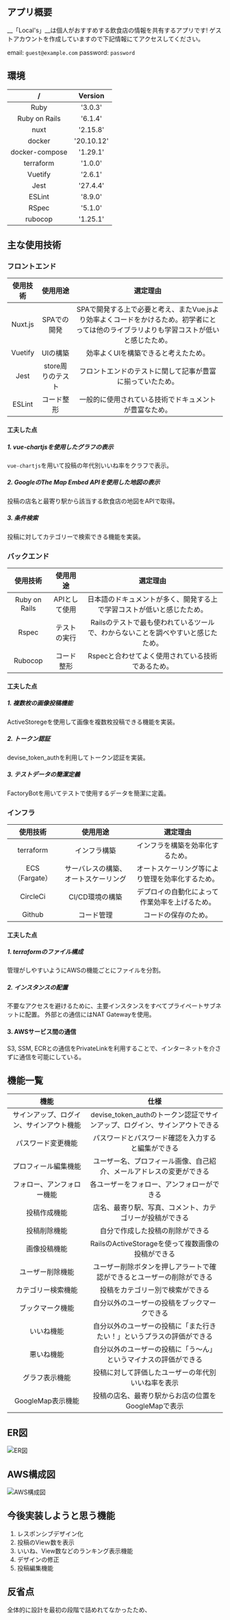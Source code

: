 ## アプリ概要
__「Local's」__は個人がおすすめする飲食店の情報を共有するアプリです!
ゲストアカウントを作成していますので下記情報にてアクセスしてください。

email: `guest@example.com`
password: `password`

## 環境
|/|Version|
|:--:|:--:|
|Ruby|'3.0.3'|
|Ruby on Rails|'6.1.4'|
|nuxt|'2.15.8'|
|docker|'20.10.12'|
|docker-compose|'1.29.1'|
|terraform|'1.0.0'|
|Vuetify|'2.6.1'|
|Jest|'27.4.4'|
|ESLint|'8.9.0'|
|RSpec|'5.1.0'|
|rubocop|'1.25.1'|

## 主な使用技術
### フロントエンド
|使用技術|使用用途|選定理由|
|:--:|:--:|:--:|
|Nuxt.js|SPAでの開発|SPAで開発する上で必要と考え、またVue.jsより効率よくコードをかけるため。初学者にとっては他のライブラリよりも学習コストが低いと感じたため。|
|Vuetify|UIの構築|効率よくUIを構築できると考えたため。|
|Jest|store周りのテスト|フロントエンドのテストに関して記事が豊富に揃っていたため。|
|ESLint|コード整形|一般的に使用されている技術でドキュメントが豊富なため。|

#### 工夫した点
##### 1. vue-chartjsを使用したグラフの表示
`vue-chartjs`を用いて投稿の年代別いいね率をクラフで表示。

##### 2. GoogleのThe Map Embed APIを使用した地図の表示
投稿の店名と最寄り駅から該当する飲食店の地図をAPIで取得。

##### 3. 条件検索
投稿に対してカテゴリーで検索できる機能を実装。

### バックエンド
|使用技術|使用用途|選定理由|
|:--:|:--:|:--:|
|Ruby on Rails|APIとして使用|日本語のドキュメントが多く、開発する上で学習コストが低いと感じたため。
|Rspec|テストの実行|Railsのテストで最も使われているツールで、わからないことを調べやすいと感じたため。|
|Rubocop|コード整形|Rspecと合わせてよく使用されている技術であるため。|

#### 工夫した点
##### 1. 複数枚の画像投稿機能
ActiveStoregeを使用して画像を複数枚投稿できる機能を実装。

##### 2. トークン認証
devise_token_authを利用してトークン認証を実装。

##### 3. テストデータの簡潔定義
FactoryBotを用いてテストで使用するデータを簡潔に定義。

### インフラ
|使用技術|使用用途|選定理由|
|:--:|:--:|:--:|
|terraform|インフラ構築|インフラを構築を効率化するため。|
|ECS（Fargate）|サーバレスの構築、オートスケーリング|オートスケーリング等により管理を効率化するため。|
|CircleCi|CI/CD環境の構築|デプロイの自動化によって作業効率を上げるため。|
|Github|コード管理|コードの保存のため。|

#### 工夫した点
##### 1. terraformのファイル構成
管理がしやすいようにAWSの機能ごとにファイルを分割。

##### 2. インスタンスの配置
不要なアクセスを避けるために、主要インスタンスをすべてプライペートサブネットに配置。
外部との通信にはNAT Gatewayを使用。

#### 3. AWSサービス間の通信
S3, SSM, ECRとの通信をPrivateLinkを利用することで、インターネットを介さずに通信を可能にしている。

## 機能一覧
|機能|仕様|
|:--:|:--:|
|サインアップ、ログイン、サインアウト機能|devise_token_authのトークン認証でサインアップ、ログイン、サインアウトできる|
|パスワード変更機能|パスワードとパスワード確認を入力すると編集ができる|
|プロフィール編集機能|ユーザー名、プロフィール画像、自己紹介、メールアドレスの変更ができる|
|フォロー、アンフォロー機能|各ユーザーをフォロー、アンフォローができる|
|投稿作成機能|店名、最寄り駅、写真、コメント、カテゴリーが投稿ができる|
|投稿削除機能|自分で作成した投稿の削除ができる|
|画像投稿機能|RailsのActiveStorageを使って複数画像の投稿ができる|
|ユーザー削除機能|ユーザー削除ボタンを押しアラートで確認ができるとユーザーの削除ができる|
|カテゴリー検索機能|投稿をカテゴリー別で検索ができる|
|ブックマーク機能|自分以外のユーザーの投稿をブックマークできる|
|いいね機能|自分以外のユーザーの投稿に「また行きたい！」というプラスの評価ができる|
|悪いね機能|自分以外のユーザーの投稿に「う〜ん」というマイナスの評価ができる|
|グラフ表示機能|投稿に対して評価したユーザーの年代別いいね率を表示|
|GoogleMap表示機能|投稿の店名、最寄り駅からお店の位置をGoogleMapで表示|

## ER図
![ER図](https://qiita-image-store.s3.ap-northeast-1.amazonaws.com/0/629084/445ea1e0-601c-ccf1-1a17-431e44ad906a.png)

## AWS構成図
![AWS構成図](https://qiita-image-store.s3.ap-northeast-1.amazonaws.com/0/629084/0d302d32-3384-7e15-e00b-7e0c02340ac8.png)

## 今後実装しようと思う機能
1. レスポンシブデザイン化
2. 投稿のVieｗ数を表示
3. いいね、View数などのランキング表示機能
4. デザインの修正
5. 投稿編集機能

## 反省点
全体的に設計を最初の段階で詰めれてなかったため、
